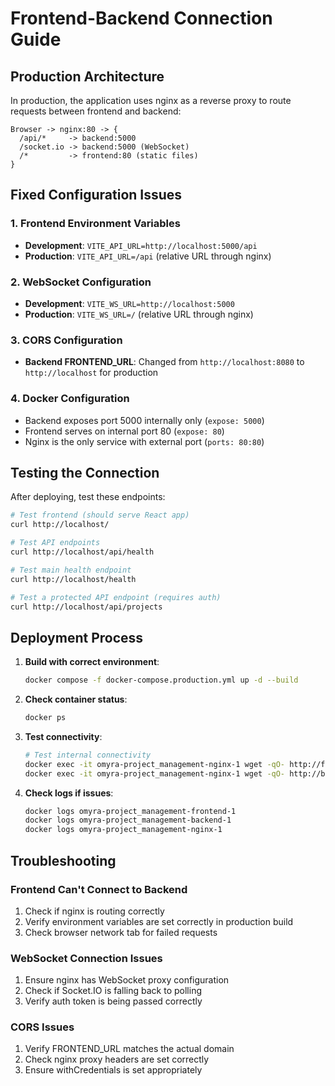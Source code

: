 # Frontend-Backend Connection Guide

## Production Architecture

In production, the application uses nginx as a reverse proxy to route requests between frontend and backend:

```
Browser -> nginx:80 -> {
  /api/*     -> backend:5000
  /socket.io -> backend:5000 (WebSocket)
  /*         -> frontend:80 (static files)
}
```

## Fixed Configuration Issues

### 1. Frontend Environment Variables
- **Development**: `VITE_API_URL=http://localhost:5000/api`
- **Production**: `VITE_API_URL=/api` (relative URL through nginx)

### 2. WebSocket Configuration
- **Development**: `VITE_WS_URL=http://localhost:5000`
- **Production**: `VITE_WS_URL=/` (relative URL through nginx)

### 3. CORS Configuration
- **Backend FRONTEND_URL**: Changed from `http://localhost:8080` to `http://localhost` for production

### 4. Docker Configuration
- Backend exposes port 5000 internally only (`expose: 5000`)
- Frontend serves on internal port 80 (`expose: 80`)
- Nginx is the only service with external port (`ports: 80:80`)

## Testing the Connection

After deploying, test these endpoints:

```bash
# Test frontend (should serve React app)
curl http://localhost/

# Test API endpoints
curl http://localhost/api/health

# Test main health endpoint
curl http://localhost/health

# Test a protected API endpoint (requires auth)
curl http://localhost/api/projects
```

## Deployment Process

1. **Build with correct environment**:
   ```bash
   docker compose -f docker-compose.production.yml up -d --build
   ```

2. **Check container status**:
   ```bash
   docker ps
   ```

3. **Test connectivity**:
   ```bash
   # Test internal connectivity
   docker exec -it omyra-project_management-nginx-1 wget -qO- http://frontend:80
   docker exec -it omyra-project_management-nginx-1 wget -qO- http://backend:5000/health
   ```

4. **Check logs if issues**:
   ```bash
   docker logs omyra-project_management-frontend-1
   docker logs omyra-project_management-backend-1
   docker logs omyra-project_management-nginx-1
   ```

## Troubleshooting

### Frontend Can't Connect to Backend
1. Check if nginx is routing correctly
2. Verify environment variables are set correctly in production build
3. Check browser network tab for failed requests

### WebSocket Connection Issues
1. Ensure nginx has WebSocket proxy configuration
2. Check if Socket.IO is falling back to polling
3. Verify auth token is being passed correctly

### CORS Issues
1. Verify FRONTEND_URL matches the actual domain
2. Check nginx proxy headers are set correctly
3. Ensure withCredentials is set appropriately
